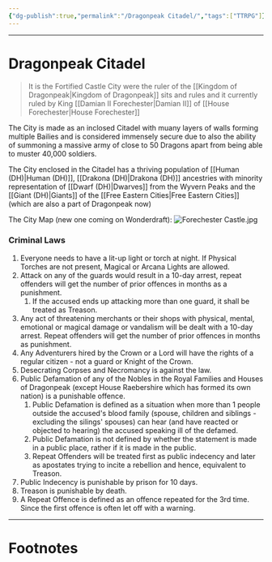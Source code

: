 ```yaml
---
{"dg-publish":true,"permalink":"/Dragonpeak Citadel/","tags":["TTRPG"]}
---
```



---
# Dragonpeak Citadel
> It is the Fortified Castle City were the ruler of the [[Kingdom of Dragonpeak\|Kingdom of Dragonpeak]] sits and rules and it currently ruled by King [[Damian II Forechester\|Damian II]] of [[House Forechester\|House Forechester]] 

The City is made as an inclosed Citadel with muany layers of walls forming multiple Bailies and is considered immensely secure due to also the ability of summoning a massive army of close to 50 Dragons apart from being able to muster 40,000 soldiers.

The City enclosed in the Citadel has a thriving population of [[Human (DH)\|Human (DH)]], [[Drakona (DH)\|Drakona (DH)]] ancestries with minority representation of [[Dwarf (DH)\|Dwarves]] from the Wyvern Peaks and the [[Giant (DH)\|Giants]] of the [[Free Eastern Cities\|Free Eastern Cities]] (which are also a part of Dragonpeak now) 

The City Map (new one coming on Wonderdraft):
![Forechester Castle.jpg](/img/user/Vaulted%20Images/Forechester%20Castle.jpg)

### Criminal Laws
1. Everyone needs to have a lit-up light or torch at night. If Physical Torches are not present, Magical or Arcana Lights are allowed.
2. Attack on any of the guards would result in a 10-day arrest, repeat offenders will get the number of prior offences in months as a punishment.
	1. If the accused ends up attacking more than one guard, it shall be treated as Treason.
3. Any act of threatening merchants or their shops with physical, mental, emotional or magical damage or vandalism will be dealt with a 10-day arrest. Repeat offenders will get the number of prior offences in months as punishment.
4. Any Adventurers hired by the Crown or a Lord will have the rights of a regular citizen - not a guard or Knight of the Crown.
5. Desecrating Corpses and Necromancy is against the law.
6. Public Defamation of any of the Nobles in the Royal Families and Houses of Dragonpeak (except House Raebershire which has formed its own nation) is a punishable offence.
	1. Public Defamation is defined as a situation when more than 1 people outside the accused's blood family (spouse, children and siblings - excluding the silings' spouses) can hear (and have reacted or objected to hearing) the accused speaking ill of the defamed.
	2. Public Defamation is not defined by whether the statement is made in a public place, rather if it is made in the public.
	3. Repeat Offenders will be treated first as public indecency and later as apostates trying to incite a rebellion and hence, equivalent to Treason.
7. Public Indecency is punishable by prison for 10 days.
8. Treason is punishable by death.
9. A Repeat Offence is defined as an offence repeated for the 3rd time. Since the first offence is often let off with a warning.

---
# Footnotes